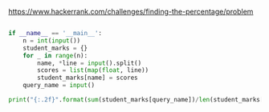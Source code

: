 https://www.hackerrank.com/challenges/finding-the-percentage/problem



```python

if __name__ == '__main__':
    n = int(input())
    student_marks = {}
    for _ in range(n):
        name, *line = input().split()
        scores = list(map(float, line))
        student_marks[name] = scores
    query_name = input()

print("{:.2f}".format(sum(student_marks[query_name])/len(student_marks[query_name])))


```
